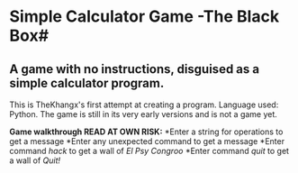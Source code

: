 # Simple Calculator Game -The Black Box#
## A game with no instructions, disguised as a simple calculator program. ##

This is TheKhangx's first attempt at creating a program. Language used: Python.
The game is still in its very early versions and is not a game yet.

__Game walkthrough READ AT OWN RISK:__
*Enter a string for operations to get a message
*Enter any unexpected command to get a message
*Enter command _hack_ to get a wall of _El Psy Congroo_
*Enter command _quit_ to get a wall of _Quit!_



